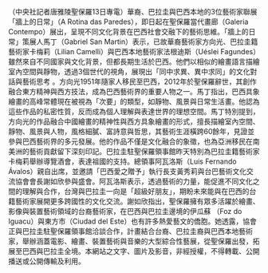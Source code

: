 （中央社記者唐雅陵聖保羅13日專電）華裔、巴拉圭與巴西本地的3位藝術家聯展「牆上的日常」（A Rotina das Paredes），即日起在聖保羅當代畫廊（Galeria Contempo）展出，呈現不同文化背景在巴西社會交融下的藝術思維。「牆上的日常」策展人馬丁（Gabriel San Martin）表示，已故華裔藝術家方向光、巴拉圭籍藝術家卡梅莉（Lilian Camelli）與巴西本地藝術家法根迪斯（Uéslei Fagundes）雖然來自不同國家與文化背景，但都長期生活於巴西。他們以相似的繪畫語言描繪室內空間與靜物，透過3個世代的視角，展現出「同中求異、異中求同」的文化對話與藝術思考 。方向光1951年隨家人移民至巴西，2012年於聖保羅辭世，其創作融合東方精神與西方技法，成為巴西藝術界的重要人物之一。馬丁指出，巴西具象繪畫的高峰常體現在被視為「次要」的類型，如靜物、風景與日常生活畫。他認為這些作品的私密性質，反而成為個人理解與表達世界的理想空間。馬丁特別提到，方向光的作品融合中國繪畫的精神性與西方具象繪畫的形式，擅長描繪室內空間、靜物、風景與人物，風格細膩、富詩意與哲思，其藝術生涯橫跨60餘年，見證並參與巴西藝術界的多元發展。他的作品不僅是文化融合的象徵，也為亞洲移民在南美洲的藝術貢獻留下深刻印記。巴拉圭駐聖保羅領事館昨天特別為巴拉圭籍藝術家卡梅莉舉辦導覽酒會，表達祖國的支持。總領事阿瓦洛斯（Luis Fernando Ávalos）親自出席，並邀請「巴西愛之贈予」執行長支黃秀莉與台巴藝術文化交流協會會長謝如欣參與盛會。阿瓦洛斯表示，透過藝術的力量，能促進不同文化之間的理解與合作，台灣與巴拉圭一向是「超級好朋友」，期盼未來能與在巴西的台籍藝術家展開更多跨國性的文化交流。謝如欣指出，聖保羅擁有眾多活躍於繪畫、影像與裝置藝術領域的台裔藝術家，在巴西與巴拉圭邊境的伊瓜蘇 （Foz do Iguacu）與東方市（Ciudad del Este）也有許多熱愛藝文的僑胞。她透露，協會正與巴拉圭駐聖保羅領事館洽談合作，計畫結合台裔、巴拉圭裔與巴西本地藝術家，舉辦涵蓋電影、繪畫、裝置藝術與音樂的大型綜合性藝展，從聖保羅出發，拓展至巴西與巴拉圭全境。本網站之文字、圖片及影音，非經授權，不得轉載、公開播送或公開傳輸及利用。
